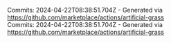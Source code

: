 Commits: 2024-04-22T08:38:51.704Z - Generated via https://github.com/marketplace/actions/artificial-grass
<br>
Commits: 2024-04-22T08:38:51.704Z - Generated via https://github.com/marketplace/actions/artificial-grass
<br>
